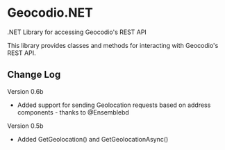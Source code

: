 # Geocodio.NET
.NET Library for accessing Geocodio's REST API

This library provides classes and methods for interacting with Geocodio's REST API.

Change Log
--------------------------------------------------
Version 0.6b
+ Added support for sending Geolocation requests based on address components - thanks to @Ensemblebd

Version 0.5b
+ Added GetGeolocation() and GetGeolocationAsync()
